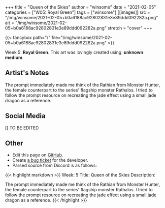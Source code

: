 +++
title =       "Queen of the Skies"
author =      "winsome"
date =        "2021-02-05"
categories =  ["W05: Royal Green"]
tags =        ["winsome"]
[[images]]
                      src = "/img/winsome/2021-02-05+b0a6188ac92802831e3e89ddd092282a.png"
                      alt = "/img/winsome/2021-02-05+b0a6188ac92802831e3e89ddd092282a.png"
                      stretch = "cover"
+++


{{< fancybox path="/" file="/img/winsome/2021-02-05+b0a6188ac92802831e3e89ddd092282a.png" >}}


Week 5: **Royal Green**. This art was lovingly created using: **unknown medium**.

## Artist's Notes

The prompt immediately made me think of the Rathian from Monster Hunter, the female counterpart to the series' flagship monster Rathalos. I tried to follow the prompt resource on recreating the jade effect using a small jade dragon as a reference.

## Social Media

[] TO BE EDITED

## Other

- Edit this page on [GitHub](https://github.com/teaminkling/web-refresh/edit/main/blog/content/blog/winsome-week-5-4c35.md).
- Create [a bug ticket](https://github.com/teaminkling/web-refresh/issues/new?assignees=&labels=bug&template=problem-report.md&title=) for the developer.
- Parsed source from Discord is as follows:

{{< highlight markdown >}}
Week: 5
Title: Queen of the Skies
Description:

The prompt immediately made me think of the Rathian from Monster Hunter, the female counterpart to the series' flagship monster Rathalos. I tried to follow the prompt resource on recreating the jade effect using a small jade dragon as a reference.
{{< /highlight >}}